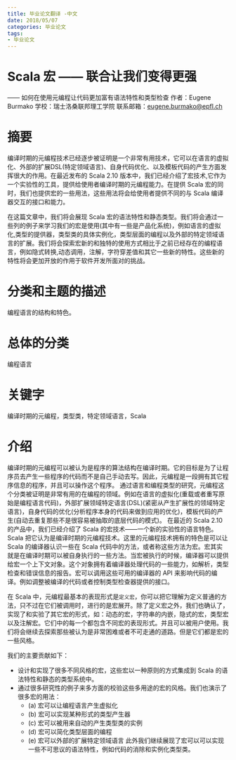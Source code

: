 ```yaml
---
title: 毕业论文翻译 -中文
date: 2018/05/07
categories: 毕业论文
tags:
- 毕业论文
---
```


# Scala 宏 —— 联合让我们变得更强
—— 如何在使用元编程让代码更加富有语法特性和类型检查
作者：Eugene Burmako
学校：瑞士洛桑联邦理工学院
联系邮箱：eugene.burmako@epfl.ch

# 摘要
编译时期的元编程技术已经逐步被证明是一个非常有用技术，它可以在语言的虚拟化、外部的扩展DSL(特定领域语言)、自身代码优化、以及模板代码的产生方面发挥很大的作用。在最近发布的 Scala 2.10 版本中，我们已经介绍了宏技术,它作为一个实验性的工具，提供给使用者编译时期的元编程能力。在提供 Scala 宏的同时，我们也提供宏的一些用法，这些用法将会给使用者提供不同的与 Scala 编译器交互的接口和能力。

在这篇文章中，我们将会展现 Scala 宏的语法特性和静态类型。我们将会通过一些列的例子来学习我们的宏是使用(其中有一些是产品化系统)，例如语言的虚拟化,类型的提供器，类型类的具体实例化，类型层面的编程以及外部的特定领域语言的扩展。我们将会探索宏新的和独特的使用方式相比于之前已经存在的编程语言，例如隐式转换,动态调用，注解，字符穿差值和其它一些新的特性。这些新的特性将会更加开放的作用于软件开发所面对的挑战。

# 分类和主题的描述
编程语言的结构和特色。

# 总体的分类
编程语言

# 关键字
编译时期的元编程，类型类，特定领域语言，Scala

# 介绍
编译时期的元编程可以被认为是程序的算法结构在编译时期。它的目标是为了让程序员去产生一些程序的代码而不是自己手动去写。因此，元编程是一段拥有其它程序信息的程序，并且可以操作这个程序。
通过语言和编程类型的研究，元编程这个分类被证明是非常有用的在编程的领域。例如在语言的虚拟化(重载或者重写原始是编程语言代码)，外部扩展领域特定语言(DSL)(紧密从产生扩展性的领域特定语言)，自身代码的优化(分析程序本身的代码来做到应用的优化)，模板代码的产生(自动去重复那些不是很容易被抽取的底层代码的模式)。
在最近的 Scala 2.10 的产品中，我们已经介绍了 Scala 的宏技术——一个新的实验性的语言特色。Scala 把它认为是编译时期的元编程技术。这里的元编程技术拥有的特色是可以让 Scala 的编译器认识一些在 Scala 代码中的方法，或者称这些方法为宏。宏其实就是在编译时期可以被自身执行的一些方法。当宏被执行的时候，编译器可以提供给宏一个上下文对象。这个对象拥有着编译器处理代码的一些能力，如解析，类型检查和错误信息的报告。宏可以调用这些可用的编译器的 API 来影响代码的编译。例如调整被编译的代码或者控制类型检查器提供的接口。

在 Scala 中，元编程最基本的表现形式是`定义宏`，你可以把它理解为定义普通的方法，只不过在它们被调用时，进行的是宏展开。除了定义宏之外，我们也确认了，实现了和实验了其它宏的形式，如：动态的宏，字符串的内嵌，隐式的宏，类型宏以及注解宏。它们中的每一个都包含不同宏的表现形式。并且可以被用户使用。我们将会继续去探索那些被认为是非常困难或者不可走通的道路。但是它们都是宏的一些风格。

我们的主要贡献如下：
* 设计和实现了很多不同风格的宏，这些宏以一种原则的方式集成到 Scala 的语法特性和静态的类型系统中。
* 通过很多研究性的例子来多方面的校验这些多用途的宏的风格。我们也演示了很多宏的用法：
  * (a) 宏可以让编程语言产生虚拟化
  * (b) 宏可以实现某种形式的类型产生器
  * (c) 宏可以被用来自动的产生类型类的实例
  * (d) 宏可以简化类型层面的编程
  * (e) 宏可以外部的扩展特定领域语言
此外我们继续展现了宏可以可以实现一些不可思议的语法特性，例如代码的消除和实例化类型类。

